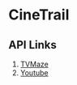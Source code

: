 # CineTrail
__API Links__  
---

1. [TVMaze](https://www.tvmaze.com/api)  
2. [Youtube](https://developers.google.com/youtube/v3/docs) 
